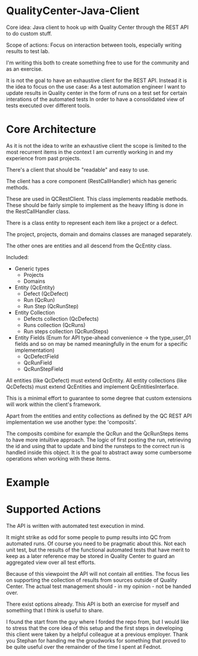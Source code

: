 # QualityCenter-Java-Client
Core idea:
Java client to hook up with Quality Center through the REST API to do custom stuff.

Scope of actions: Focus on interaction between tools, especially writing results to test lab.

I'm writing this both to create something free to use for the community and as an exercise.

It is not the goal to have an exhaustive client for the REST API. Instead it is the idea to focus on the use case:
As a test automation engineer
I want to update results in Quality center in the form of runs on a test set for certain interations of the automated tests
In order to have a consolidated view of tests executed over different tools.

# Core Architecture
As it is not the idea to write an exhaustive client the scope is limited to the most recurrent items in the context I am currently working in and my experience from past projects.

There's a client that should be "readable" and easy to use.

The client has a core component (RestCallHandler) which has generic methods.

These are used in QCRestClient. This class implements readable methods. These should be fairly simple to implement as the heavy lifting is done in the RestCallHandler class.

There is a class entity to represent each item like a project or a defect.

The project, projects, domain and domains classes are managed separately.

The other ones are entities and all descend from the QcEntity class.

Included:
* Generic types
  * Projects
  * Domains
* Entity (QcEntity)
  * Defect (QcDefect)
  * Run (QcRun)
  * Run Step (QcRunStep)
* Entity Collection
  * Defects collection (QcDefects)
  * Runs collection (QcRuns)
  * Run steps collection (QcRunSteps)
* Entity Fields (Enum for API type-ahead convenience -> the type_user_01 fields and so on may be named meaningfully in the enum for a specific implementation)
  * QcDefectField
  * QcRunField
  * QcRunStepField

All entities (like QcDefect) must extend QcEntity.
All entity collections (like QcDefects) must extend QcEntities and implement QcEntitiesInterface.

This is a minimal effort to guarantee to some degree that custom extensions will work within the client's framework.

Apart from the entities and entity collections as defined by the QC REST API implementation we use another type:
the 'composits'.

The composits combine for example the QcRun and the QcRunSteps items to have more intuïtive approach.
The logic of first posting the run, retrieving the id and using that to update and bind the runsteps to the correct run is handled inside this object.
It is the goal to abstract away some cumbersome operations when working with these items.

# Example
# Supported Actions
The API is written with automated test execution in mind.

It might strike as odd for some people to pump results into QC from automated runs. Of course you need to be pragmatic about this. Not each unit test, but the results of the functional automated tests that have merit to keep as a later reference may be stored in Quality Center to guard an aggregated view over all test efforts.

Because of this viewpoint the API will not contain all entities. The focus lies on supporting the collection of results from sources outside of Quality Center. The actual test management should - in my opinion - not be handed over.

There exist options already. This API is both an exercise for myself and something that I think is useful to share.

I found the start from the guy where I forded the repo from, but I would like to stress that the core idea of this setup and the first steps in developing this client were taken by a helpful colleague at a previous employer. Thank you Stephan for handing me the groudworks for something that proved to be quite useful over the remainder of the time I spent at Fednot.
